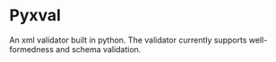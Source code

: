 # Pyxval

An xml validator built in python.
The validator currently supports well-formedness and schema validation.
